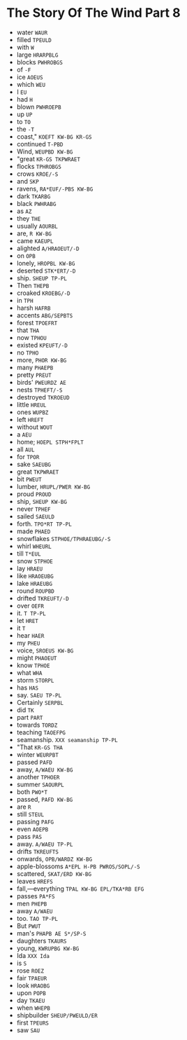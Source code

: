 # The Story Of The Wind Part 8

* water `WAUR`
* filled `TPEULD`
* with `W`
* large `HRARPBLG`
* blocks `PWHROBGS`
* of `-F`
* ice `AOEUS`
* which `WEU`
* I `EU`
* had `H`
* blown `PWHROEPB`
* up `UP`
* to `TO`
* the `-T`
* coast," `KOEFT KW-BG KR-GS`
* continued `T-PBD`
* Wind, `WEUPBD KW-BG`
* "great `KR-GS TKPWRAET`
* flocks `TPHROBGS`
* crows `KROE/-S`
* and `SKP`
* ravens, `RA*EUF/-PBS KW-BG`
* dark `TKARBG`
* black `PWHRABG`
* as `AZ`
* they `THE`
* usually `AOURBL`
* are, `R KW-BG`
* came `KAEUPL`
* alighted `A/HRAOEUT/-D`
* on `OPB`
* lonely, `HROPBL KW-BG`
* deserted `STK*ERT/-D`
* ship. `SHEUP TP-PL`
* Then `THEPB`
* croaked `KROEBG/-D`
* in `TPH`
* harsh `HAFRB`
* accents `ABG/SEPBTS`
* forest `TPOEFRT`
* that `THA`
* now `TPHOU`
* existed `KPEUFT/-D`
* no `TPHO`
* more, `PHOR KW-BG`
* many `PHAEPB`
* pretty `PREUT`
* birds' `PWEURDZ AE`
* nests `TPHEFT/-S`
* destroyed `TKROEUD`
* little `HREUL`
* ones `WUPBZ`
* left `HREFT`
* without `WOUT`
* a `AEU`
* home; `HOEPL STPH*FPLT`
* all `AUL`
* for `TPOR`
* sake `SAEUBG`
* great `TKPWRAET`
* bit `PWEUT`
* lumber, `HRUPL/PWER KW-BG`
* proud `PROUD`
* ship, `SHEUP KW-BG`
* never `TPHEF`
* sailed `SAEULD`
* forth. `TPO*RT TP-PL`
* made `PHAED`
* snowflakes `STPHOE/TPHRAEUBG/-S`
* whirl `WHEURL`
* till `T*EUL`
* snow `STPHOE`
* lay `HRAEU`
* like `HRAOEUBG`
* lake `HRAEUBG`
* round `ROUPBD`
* drifted `TKREUFT/-D`
* over `OEFR`
* it. `T TP-PL`
* let `HRET`
* it `T`
* hear `HAER`
* my `PHEU`
* voice, `SROEUS KW-BG`
* might `PHAOEUT`
* know `TPHOE`
* what `WHA`
* storm `STORPL`
* has `HAS`
* say. `SAEU TP-PL`
* Certainly `SERPBL`
* did `TK`
* part `PART`
* towards `TORDZ`
* teaching `TAOEFPG`
* seamanship. `XXX seamanship TP-PL`
* "That `KR-GS THA`
* winter `WEURPBT`
* passed `PAFD`
* away, `A/WAEU KW-BG`
* another `TPHOER`
* summer `SAOURPL`
* both `PWO*T`
* passed, `PAFD KW-BG`
* are `R`
* still `STEUL`
* passing `PAFG`
* even `AOEPB`
* pass `PAS`
* away. `A/WAEU TP-PL`
* drifts `TKREUFTS`
* onwards, `OPB/WARDZ KW-BG`
* apple-blossoms `A*EPL H-PB PWROS/SOPL/-S`
* scattered, `SKAT/ERD KW-BG`
* leaves `HREFS`
* fall,—everything `TPAL KW-BG EPL/TKA*RB EFG`
* passes `PA*FS`
* men `PHEPB`
* away `A/WAEU`
* too. `TAO TP-PL`
* But `PWUT`
* man's `PHAPB AE S*/SP-S`
* daughters `TKAURS`
* young, `KWRUPBG KW-BG`
* Ida `XXX Ida`
* is `S`
* rose `ROEZ`
* fair `TPAEUR`
* look `HRAOBG`
* upon `POPB`
* day `TKAEU`
* when `WHEPB`
* shipbuilder `SHEUP/PWEULD/ER`
* first `TPEURS`
* saw `SAU`
